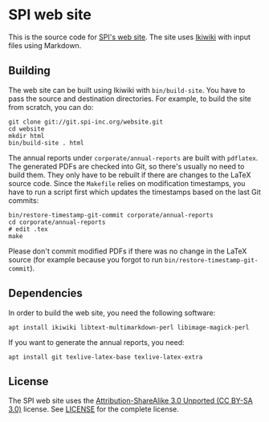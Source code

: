 SPI web site
============

This is the source code for [SPI's web site](https://spi-inc.org/).
The site uses [Ikiwiki](http://ikiwiki.info/) with input files using
Markdown.


Building
--------

The web site can be built using Ikiwiki with `bin/build-site`.  You have
to pass the source and destination directories.  For example, to build
the site from scratch, you can do:

    git clone git://git.spi-inc.org/website.git
    cd website
    mkdir html
    bin/build-site . html

The annual reports under `corporate/annual-reports` are built with
`pdflatex`.  The generated PDFs are checked into Git, so there's usually
no need to build them.  They only have to be rebuilt if there are
changes to the LaTeX source code.  Since the `Makefile` relies on
modification timestamps, you have to run a script first which updates
the timestamps based on the last Git commits:

    bin/restore-timestamp-git-commit corporate/annual-reports
    cd corporate/annual-reports
    # edit .tex
    make

Please don't commit modified PDFs if there was no change in the LaTeX
source (for example because you forgot to run
`bin/restore-timestamp-git-commit`).


Dependencies
------------

In order to build the web site, you need the following software:

    apt install ikiwiki libtext-multimarkdown-perl libimage-magick-perl

If you want to generate the annual reports, you need:

    apt install git texlive-latex-base texlive-latex-extra


License
-------

The SPI web site uses the [Attribution-ShareAlike 3.0 Unported (CC BY-SA
3.0)](https://creativecommons.org/licenses/by-sa/3.0/) license.  See
[LICENSE](LICENSE) for the complete license.

